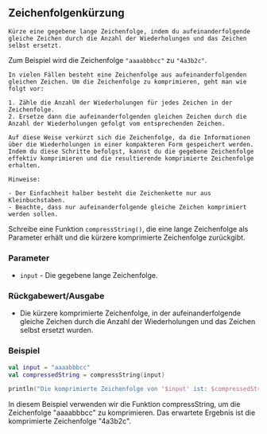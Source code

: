 ## Zeichenfolgenkürzung

```
Kürze eine gegebene lange Zeichenfolge, indem du aufeinanderfolgende gleiche Zeichen durch die Anzahl der Wiederholungen und das Zeichen selbst ersetzt.
```
Zum Beispiel wird die Zeichenfolge `"aaaabbbcc"` zu `"4a3b2c"`.
```
In vielen Fällen besteht eine Zeichenfolge aus aufeinanderfolgenden gleichen Zeichen. Um die Zeichenfolge zu komprimieren, geht man wie folgt vor:

1. Zähle die Anzahl der Wiederholungen für jedes Zeichen in der Zeichenfolge. 
2. Ersetze dann die aufeinanderfolgenden gleichen Zeichen durch die Anzahl der Wiederholungen gefolgt vom entsprechenden Zeichen. 

Auf diese Weise verkürzt sich die Zeichenfolge, da die Informationen über die Wiederholungen in einer kompakteren Form gespeichert werden.
Indem du diese Schritte befolgst, kannst du die gegebene Zeichenfolge effektiv komprimieren und die resultierende komprimierte Zeichenfolge erhalten.

Hinweise: 

- Der Einfachheit halber besteht die Zeichenkette nur aus Kleinbuchstaben.
- Beachte, dass nur aufeinanderfolgende gleiche Zeichen komprimiert werden sollen.
```

Schreibe eine Funktion `compressString()`, die eine lange Zeichenfolge als Parameter erhält und die kürzere komprimierte Zeichenfolge zurückgibt.

### Parameter

- `input` - Die gegebene lange Zeichenfolge.

### Rückgabewert/Ausgabe

- Die kürzere komprimierte Zeichenfolge, in der aufeinanderfolgende gleiche Zeichen durch die Anzahl der Wiederholungen und das Zeichen selbst ersetzt wurden.

### Beispiel

```kotlin
val input = "aaaabbbcc"
val compressedString = compressString(input)

println("Die komprimierte Zeichenfolge von '$input' ist: $compressedString.")
```
In diesem Beispiel verwenden wir die Funktion compressString, um die Zeichenfolge "aaaabbbcc" zu komprimieren. Das erwartete Ergebnis ist die komprimierte Zeichenfolge "4a3b2c".


